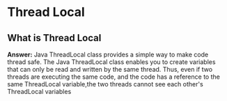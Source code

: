 # Thread Local
## What is Thread Local
**Answer:** Java ThreadLocal class provides a simple way to make code thread safe. The Java ThreadLocal class enables you to create variables that can only be
read and written by the same thread. Thus, even if two threads are executing the same code, and the code has a reference to the same ThreadLocal variable,the two
threads cannot see each other's ThreadLocal variables
